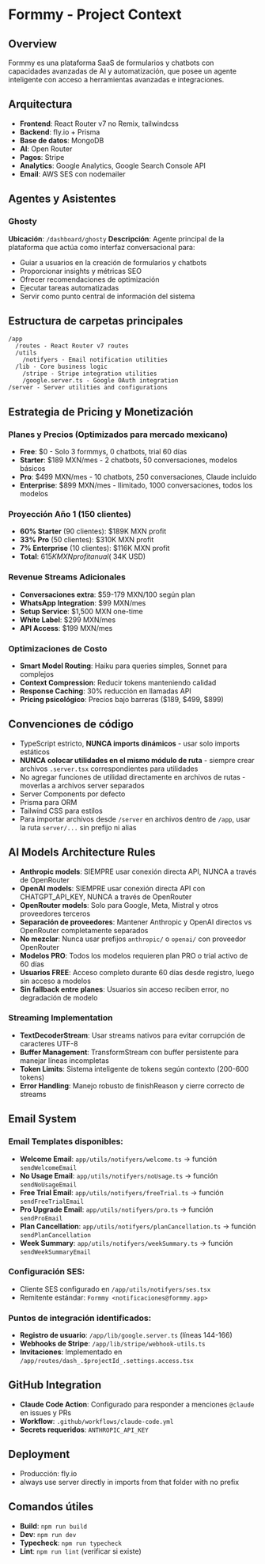 # Formmy - Project Context

## Overview

Formmy es una plataforma SaaS de formularios y chatbots con capacidades avanzadas de AI y automatización, que posee un agente inteligente con acceso a herramientas avanzadas e integraciones.

## Arquitectura

- **Frontend**: React Router v7 no Remix, tailwindcss
- **Backend**: fly.io + Prisma
- **Base de datos**: MongoDB
- **AI**: Open Router
- **Pagos**: Stripe
- **Analytics**: Google Analytics, Google Search Console API
- **Email**: AWS SES con nodemailer

## Agentes y Asistentes

### Ghosty

**Ubicación**: `/dashboard/ghosty`
**Descripción**: Agente principal de la plataforma que actúa como interfaz conversacional para:

- Guiar a usuarios en la creación de formularios y chatbots
- Proporcionar insights y métricas SEO
- Ofrecer recomendaciones de optimización
- Ejecutar tareas automatizadas
- Servir como punto central de información del sistema

## Estructura de carpetas principales

```
/app
  /routes - React Router v7 routes
  /utils
    /notifyers - Email notification utilities
  /lib - Core business logic
    /stripe - Stripe integration utilities
    /google.server.ts - Google OAuth integration
/server - Server utilities and configurations
```

## Estrategia de Pricing y Monetización

### Planes y Precios (Optimizados para mercado mexicano)
- **Free**: $0 - Solo 3 formmys, 0 chatbots, trial 60 días
- **Starter**: $189 MXN/mes - 2 chatbots, 50 conversaciones, modelos básicos
- **Pro**: $499 MXN/mes - 10 chatbots, 250 conversaciones, Claude incluido
- **Enterprise**: $899 MXN/mes - Ilimitado, 1000 conversaciones, todos los modelos

### Proyección Año 1 (150 clientes)
- **60% Starter** (90 clientes): $189K MXN profit
- **33% Pro** (50 clientes): $310K MXN profit  
- **7% Enterprise** (10 clientes): $116K MXN profit
- **Total**: $615K MXN profit anual (~$34K USD)

### Revenue Streams Adicionales
- **Conversaciones extra**: $59-179 MXN/100 según plan
- **WhatsApp Integration**: $99 MXN/mes
- **Setup Service**: $1,500 MXN one-time
- **White Label**: $299 MXN/mes
- **API Access**: $199 MXN/mes

### Optimizaciones de Costo
- **Smart Model Routing**: Haiku para queries simples, Sonnet para complejos
- **Context Compression**: Reducir tokens manteniendo calidad
- **Response Caching**: 30% reducción en llamadas API
- **Pricing psicológico**: Precios bajo barreras ($189, $499, $899)

## Convenciones de código

- TypeScript estricto, **NUNCA imports dinámicos** - usar solo imports estáticos
- **NUNCA colocar utilidades en el mismo módulo de ruta** - siempre crear archivos `.server.tsx` correspondientes para utilidades
- No agregar funciones de utilidad directamente en archivos de rutas - moverlas a archivos server separados
- Server Components por defecto
- Prisma para ORM
- Tailwind CSS para estilos
- Para importar archivos desde `/server` en archivos dentro de `/app`, usar la ruta `server/...` sin prefijo ni alias

## AI Models Architecture Rules

- **Anthropic models**: SIEMPRE usar conexión directa API, NUNCA a través de OpenRouter
- **OpenAI models**: SIEMPRE usar conexión directa API con CHATGPT_API_KEY, NUNCA a través de OpenRouter
- **OpenRouter models**: Solo para Google, Meta, Mistral y otros proveedores terceros
- **Separación de proveedores**: Mantener Anthropic y OpenAI directos vs OpenRouter completamente separados
- **No mezclar**: Nunca usar prefijos `anthropic/` o `openai/` con proveedor OpenRouter
- **Modelos PRO**: Todos los modelos requieren plan PRO o trial activo de 60 días
- **Usuarios FREE**: Acceso completo durante 60 días desde registro, luego sin acceso a modelos
- **Sin fallback entre planes**: Usuarios sin acceso reciben error, no degradación de modelo

### Streaming Implementation
- **TextDecoderStream**: Usar streams nativos para evitar corrupción de caracteres UTF-8
- **Buffer Management**: TransformStream con buffer persistente para manejar líneas incompletas
- **Token Limits**: Sistema inteligente de tokens según contexto (200-600 tokens)
- **Error Handling**: Manejo robusto de finishReason y cierre correcto de streams

## Email System

### Email Templates disponibles:
- **Welcome Email**: `app/utils/notifyers/welcome.ts` → función `sendWelcomeEmail`
- **No Usage Email**: `app/utils/notifyers/noUsage.ts` → función `sendNoUsageEmail`
- **Free Trial Email**: `app/utils/notifyers/freeTrial.ts` → función `sendFreeTrialEmail`
- **Pro Upgrade Email**: `app/utils/notifyers/pro.ts` → función `sendProEmail`
- **Plan Cancellation**: `app/utils/notifyers/planCancellation.ts` → función `sendPlanCancellation`
- **Week Summary**: `app/utils/notifyers/weekSummary.ts` → función `sendWeekSummaryEmail`

### Configuración SES:
- Cliente SES configurado en `/app/utils/notifyers/ses.tsx`
- Remitente estándar: `Formmy <notificaciones@formmy.app>`

### Puntos de integración identificados:
- **Registro de usuario**: `/app/lib/google.server.ts` (líneas 144-166)
- **Webhooks de Stripe**: `/app/lib/stripe/webhook-utils.ts`
- **Invitaciones**: Implementado en `/app/routes/dash_.$projectId_.settings.access.tsx`

## GitHub Integration

- **Claude Code Action**: Configurado para responder a menciones `@claude` en issues y PRs
- **Workflow**: `.github/workflows/claude-code.yml`
- **Secrets requeridos**: `ANTHROPIC_API_KEY`

## Deployment

- Producción: fly.io
- always use server directly in imports from that folder with no prefix

## Comandos útiles

- **Build**: `npm run build`
- **Dev**: `npm run dev`
- **Typecheck**: `npm run typecheck`
- **Lint**: `npm run lint` (verificar si existe)